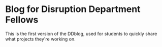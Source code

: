 # Blog for Disruption Department Fellows

This is the first version of the DDblog, used for students to quickly share what projects they're working on. 